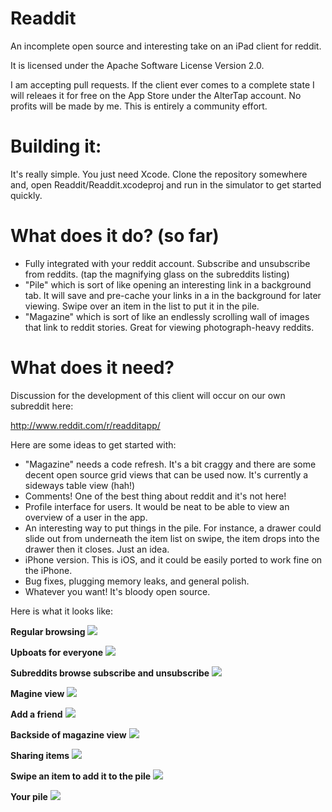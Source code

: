 Readdit
=======

An incomplete open source and interesting take on an iPad client for reddit.

It is licensed under the Apache Software License Version 2.0.

I am accepting pull requests. If the client ever comes to a complete state
I will releaes it for free on the App Store under the AlterTap account. No 
profits will be made by me. This is entirely a community effort.

Building it:
===========

It's really simple. You just need Xcode. Clone the repository somewhere and,
open Readdit/Readdit.xcodeproj and run in the simulator to get started quickly.

What does it do? (so far)
=========================
  
* Fully integrated with your reddit account. Subscribe and unsubscribe
  from reddits. (tap the magnifying glass on the subreddits listing)
* "Pile" which is sort of like opening an interesting link in a
  background tab. It will save and pre-cache your links in a in the
  background for later viewing. Swipe over an item in the list to put
  it in the pile.
* "Magazine" which is sort of like an endlessly scrolling wall of 
	  images that link to reddit stories. Great for viewing
  photograph-heavy reddits.

What does it need?
==================

Discussion for the development of this client will occur on our own subreddit
here:

http://www.reddit.com/r/readditapp/

Here are some ideas to get started with:

* "Magazine" needs a code refresh. It's a bit craggy and there are
  some decent open source grid views that can be used now. It's
  currently a sideways table view (hah!)
* Comments! One of the best thing about reddit and it's not here!
* Profile interface for users. It would be neat to be able to view an
  overview of a user in the app.
* An interesting way to put things in the pile. For instance, a drawer
  could slide out from underneath the item list on swipe, the item
  drops into the drawer then it closes. Just an idea.
* iPhone version. This is iOS, and it could be easily ported to work
  fine on the iPhone.
* Bug fixes, plugging memory leaks, and general polish.
* Whatever you want! It's bloody open source.


Here is what it looks like:

**Regular browsing**
<img src="http://i.imgur.com/6okblh.png">

**Upboats for everyone**
<img src="http://i.imgur.com/6lddlh.jpg">

**Subreddits browse subscribe and unsubscribe**
<img src="http://i.imgur.com/Tynozh.png">

**Magine view**
<img src="http://i.imgur.com/D7XaIh.jpg">

**Add a friend**
<img src="http://i.imgur.com/AkbyFh.png">

**Backside of magazine view**
<img src="http://i.imgur.com/a284uh.png">

**Sharing items**
<img src="http://i.imgur.com/7bP0Vh.jpg">

**Swipe an item to add it to the pile**
<img src="http://i.imgur.com/hZvqP.png">

**Your pile**
<img src="http://i.imgur.com/SGXZNh.png">

